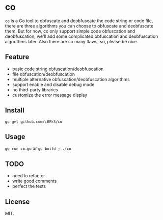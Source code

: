 # co

`co` is a Go tool to obfuscate and deobfuscate the code string or code file, there are three algorithms you can choose to obfuscate and deobfuscate them. But for now, co only support simple code obfuscation and deobfuscation, we'll add some complicated obfuscation and deobfuscation algorithms later. Also there are so many flaws, so, please be nice.


## Feature

- basic code string obfuscation/deobfuscation
- file obfuscation/deobfuscation
- multiple alternative obfuscation/deobfuscation algorithms
- support enable and disable debug mode
- no third-party libraries 
- customize the error message display


## Install

`go get github.com/i0Ek3/co`


## Usage

`go run co.go` or `go build ; ./co`


## TODO

- need to refactor
- write good comments
- perfect the tests


## License

MIT.
